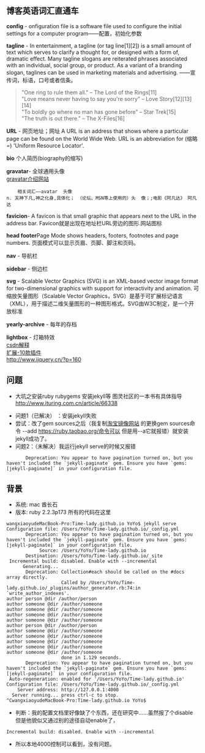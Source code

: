 

## 博客英语词汇直通车  
**config** - onfiguration file is a software file used to configure the initial settings for a computer program——配置，初始化参数  
  
**tagline** - In entertainment, a tagline (or tag line[1][2]) is a small amount of text which serves to clarify a thought for, or designed with a form of, dramatic effect. Many tagline slogans are reiterated phrases associated with an individual, social group, or product. As a variant of a branding slogan, taglines can be used in marketing materials and advertising.
——宣传词，标语，口号或者信条。  
>"One ring to rule them all." – The Lord of the Rings[11]  
"Love means never having to say you're sorry" – Love Story[12][13][14]  
"To boldly go where no man has gone before" – Star Trek[15]   
"The truth is out there." – The X-Files[16]    

**URL** - 网页地址；网址
A URL is an address that shows where a particular page can be found on the World Wide Web. URL is an abbreviation for (缩略=) 'Uniform Resource Locator'.  

**bio**
个人简历(biography的缩写)  

**gravatar**- 全球通用头像  
[gravatar介绍网站](http://www.iplaysoft.com/gravatar.html)   
 
		相关词汇——avatar  头像
	n. 天神下凡,神之化身,具体化； （论坛、MSN等上使用的）头  像；;电影《阿凡达》 阿凡达  


**favicion**- A favicon is that small graphic that appears next to the URL in the address bar.
Favicon就是出现在地址栏URL旁边的图形.网站图标  

**head footer**Page Mode shows headers, footers, footnotes and page numbers.
页面模式可以显示页眉、页脚、脚注和页码。  

**nav** - 导航栏 

**sidebar** - 侧边栏  

**svg** - Scalable Vector Graphics (SVG) is an XML-based vector image format for two-dimensional graphics with support for interactivity and animation. 可缩放矢量图形（Scalable Vector Graphics，SVG）是基于可扩展标记语言（XML），用于描述二维矢量图形的一种图形格式。SVG由W3C制定，是一个开放标准  

**yearly-archive** - 每年的存档  

**lightbox** -  灯箱特效  
[csdn解释](http://www.csdn123.com/html/20130206/53/bf7afd2efb1a5489f71786bef23f8186.htm)  
[扩展-10款插件](http://www.open-open.com/news/view/1c78bc4)  
<http://www.ijquery.cn/?p=160>  

## 问题
* 大坑之安装ruby rubygems 安装jekyll等  图灵社区的一本书有具体指导 
<http://www.ituring.com.cn/article/66338>   
- 问题1（已解决） ：安装jekyll失败
- 尝试：改了gem sources之后（我复制[淘宝镜像网站](https://ruby.taobao.org) 的更换gem sources命令 --add https://ruby.taobao.org/命令可以 但是用--a它就报错）就安装jekyll成功了。  
- 问题2：（未解决）我运行jekyll serve的时候又报错   
```
       Deprecation: You appear to have pagination turned on, but you haven't included the `jekyll-paginate` gem. Ensure you have `gems: [jekyll-paginate]` in your configuration file.  
```  

## 背景
- 系统: mac 酋长石
- 版本: ruby 2.2.3p173 
所有的代码在这里  
```
wangxiaoyudeMacBook-Pro:Time-lady.github.io YoYo$ jekyll serve
Configuration file: /Users/YoYo/Time-lady.github.io/_config.yml
       Deprecation: You appear to have pagination turned on, but you haven't included the `jekyll-paginate` gem. Ensure you have `gems: [jekyll-paginate]` in your configuration file.
            Source: /Users/YoYo/Time-lady.github.io
       Destination: /Users/YoYo/Time-lady.github.io/_site
 Incremental build: disabled. Enable with --incremental
      Generating... 
       Deprecation: Collection#each should be called on the #docs array directly.
                    Called by /Users/YoYo/Time-lady.github.io/_plugins/author_generator.rb:74:in `write_author_indexes'.
author person @dir /author/person
author someone @dir /author/someone
author someone @dir /author/someone
author someone @dir /author/someone
author someone @dir /author/someone
author person @dir /author/person
author someone @dir /author/someone
author someone @dir /author/someone
author someone @dir /author/someone
author someone @dir /author/someone
author someone @dir /author/someone
                    done in 1.129 seconds.
       Deprecation: You appear to have pagination turned on, but you haven't included the `jekyll-paginate` gem. Ensure you have `gems: [jekyll-paginate]` in your configuration file.
 Auto-regeneration: enabled for '/Users/YoYo/Time-lady.github.io'
Configuration file: /Users/YoYo/Time-lady.github.io/_config.yml
    Server address: http://127.0.0.1:4000
  Server running... press ctrl-c to stop.
^CwangxiaoyudeMacBook-Pro:Time-lady.github.io YoYo$ 
```  
- 判断：我的配置文档里好像缺了个东西，还在研究中......虽然报了个disable 但是他貌似又通过别的途径自动enable了，
```
Incremental build: disabled. Enable with --incremental  
```  
- 所以本地4000控制可以看到，没有问题。
